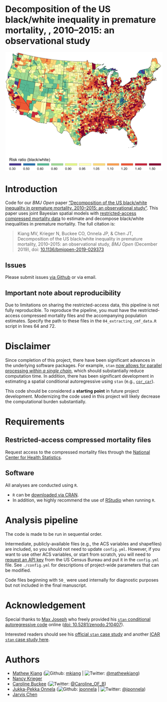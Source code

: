 
<!-- README.md is generated from README.Rmd. Please edit that file -->

# Decomposition of the US black/white inequality in premature mortality, , 2010–2015: an observational study

<img src="./plots/header.jpg" width="650px" style="display: block; margin: auto;" />

# Introduction

Code for our *BMJ Open* paper [“Decomposition of the US black/white
inequality in premature mortality, 2010–2015: an observational
study”](http://dx.doi.org/10.1136/bmjopen-2019-029373). This paper
uses joint Bayesian spatial models with [restricted-access compressed
mortality data](https://www.cdc.gov/nchs/data_access/cmf.htm) to
estimate and decompose black/white inequalities in premature mortality.
The full citation is:

> Kiang MV, Krieger N, Buckee CO, Onnela JP, & Chen JT, Decomposition of
> the US black/white inequality in premature mortality, 2010–2015: an
> observational study, *BMJ Open* (December 2019), doi:
> [10.1136/bmjopen-2019-029373](http://dx.doi.org/10.1136/bmjopen-2019-029373)

## Issues

Please submit issues [via
Github](https://github.com/mkiang/decomposing_inequality/issues) or via
email.

## Important note about reproducibility

Due to limitations on sharing the restricted-access data, this pipeline
is not fully reproducible. To reproduce the pipeline, you must have the
restricted-access compressed mortality files and the accompanying
population estimates. Specify the path to these files in the
`04_extracting_cmf_data.R` script in lines 64 and 72.

# Disclaimer

Since completion of this project, there have been significant advances
in the underlying software packages. For example, `stan` [now allows for
parallel processing *within a single
chain*](https://github.com/stan-dev/math/wiki/Threading-Support), which
should substantially reduce computation time. In addition, there has
been significant development in estimating a spatial conditional
autoregressive using `stan` (e.g.,
[`cor_car`](https://rdrr.io/cran/brms/man/cor_car.html)).

This code should be considered a **starting point** in future project
development. Modernizing the code used in this project will likely
decrease the computational burden substantially.

# Requirements

## Restricted-access compressed mortality files

Request access to the compressed mortality files through the [National
Center for Health
Statistics](https://www.cdc.gov/nchs/data_access/cmf.htm).

## Software

All analyses are conducted using `R`.

  - `R` can be [downloaded via CRAN](https://cran.r-project.org/).
  - In addition, we highly recommend the use of
    [RStudio](https://www.rstudio.com/products/rstudio/download/) when
    running `R`.

# Analysis pipeline

The code is made to be run in sequential order.

Intermediate, publicly-available files (e.g., the ACS variables and
shapefiles) are included, so you should not need to update `config.yml`.
However, if you want to use other ACS variables, or start from scratch,
you will need to [request an API key](https://api.data.gov/signup/) from
the US Census Bureau and put it in the `config.yml` file. See
`./config.yml` for descriptions of project-wide parameters that can be
modified.

Code files beginning with `50_` were used internally for diagnostic
purposes but not included in the final manuscript.

# Acknowledgement

Special thanks to [Max Joseph](https://mbjoseph.github.io/) who freely
provided his [`stan` conditional autoregressive
code](https://github.com/mbjoseph/CARstan) online
([doi: 10.5281/zenodo.210407](https://doi.org/10.5281/zenodo.210407)).

Interested readers should see his [official `stan` case
study](https://mc-stan.org/users/documentation/case-studies/mbjoseph-CARStan.html)
and another [ICAR `stan` case study
here](https://mc-stan.org/users/documentation/case-studies/icar_stan.html).

# Authors

  - [Mathew Kiang](https://mathewkiang.com)
    (![Github](http://i.imgur.com/9I6NRUm.png):
    [mkiang](https://github.com/mkiang) |
    ![Twitter](http://i.imgur.com/wWzX9uB.png):
    [@mathewkiang](https://twitter.com/mathewkiang))
  - [Nancy Krieger](https://www.hsph.harvard.edu/nancy-krieger/)
  - [Caroline Buckee](https://www.hsph.harvard.edu/caroline-buckee/)
    (![Twitter](http://i.imgur.com/wWzX9uB.png):
    [@Caroline\_OF\_B](https://twitter.com/Caroline_OF_B))
  - [Jukka-Pekka Onnela](https://www.hsph.harvard.edu/onnela-lab/)
    (![Github](http://i.imgur.com/9I6NRUm.png):
    [jponnela](https://github.com/jponnela) |
    ![Twitter](http://i.imgur.com/wWzX9uB.png):
    [@jponnela](https://twitter.com/jponnela))
  - [Jarvis
    Chen](http://www.dfhcc.harvard.edu/insider/member-detail/member/jarvis-t-chen-scd/)
